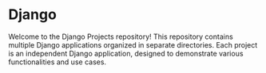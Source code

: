 # Django

Welcome to the Django Projects repository! This repository contains multiple Django applications organized in separate directories. Each project is an independent Django application, designed to demonstrate various functionalities and use cases.
